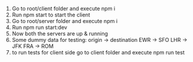 1. Go to root/client folder and execute npm i
2. Run npm start to start the client
3. Go to root/server folder  and execute npm i
4. Run npm run start:dev
5. Now both the servers are up & running
6. Some dummy data for testing:
   origin -> destination
   EWR -> SFO
   LHR -> JFK
   FRA -> ROM
7. to run tests for client side go to client folder and execute npm run test